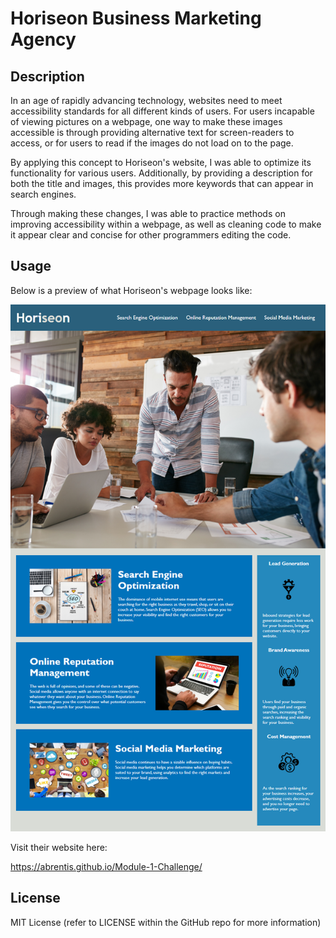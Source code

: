 # Horiseon Business Marketing Agency

## Description

In an age of rapidly advancing technology, websites need to meet accessibility standards for all different kinds of users.
For users incapable of viewing pictures on a webpage, one way to make these images accessible is through providing alternative text for screen-readers to access, or for users to read if the images do not load on to the page.

By applying this concept to Horiseon's website, I was able to optimize its functionality for various users. Additionally, by providing a description for both the title and images, this provides more keywords that can appear in search engines.

Through making these changes, I was able to practice methods on improving accessibility within a webpage, as well as cleaning code to make it appear clear and concise for other programmers editing the code.

## Usage

Below is a preview of what Horiseon's webpage looks like:

![Horiseon Business Marketing Agency's website](./assets/images/Horiseon-webpage-preview.png)

Visit their website here:

https://abrentis.github.io/Module-1-Challenge/

## License

MIT License (refer to LICENSE within the GitHub repo for more information)